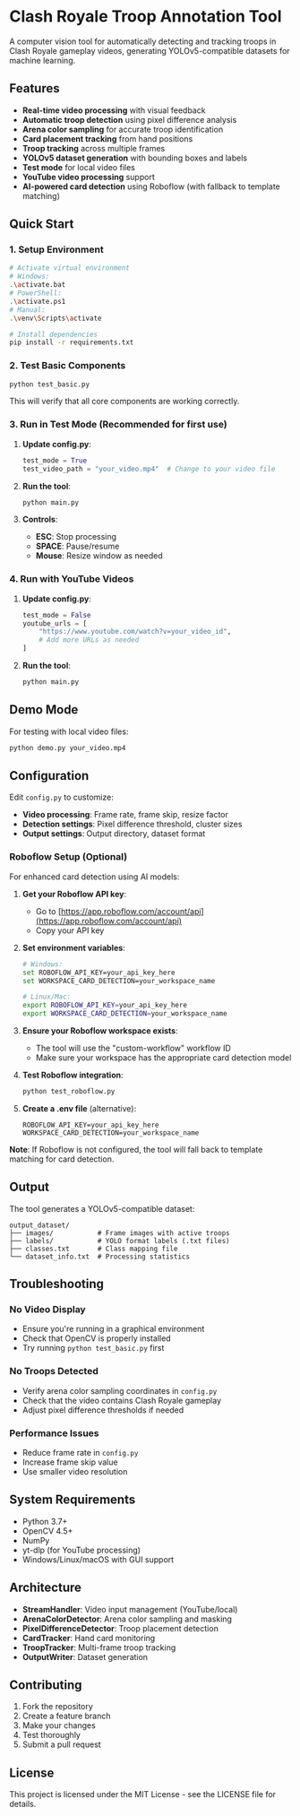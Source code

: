 # Clash Royale Troop Annotation Tool

A computer vision tool for automatically detecting and tracking troops in Clash Royale gameplay videos, generating YOLOv5-compatible datasets for machine learning.

## Features

- **Real-time video processing** with visual feedback
- **Automatic troop detection** using pixel difference analysis
- **Arena color sampling** for accurate troop identification
- **Card placement tracking** from hand positions
- **Troop tracking** across multiple frames
- **YOLOv5 dataset generation** with bounding boxes and labels
- **Test mode** for local video files
- **YouTube video processing** support
- **AI-powered card detection** using Roboflow (with fallback to template matching)

## Quick Start

### 1. Setup Environment

```bash
# Activate virtual environment
# Windows:
.\activate.bat
# PowerShell:
.\activate.ps1
# Manual:
.\venv\Scripts\activate

# Install dependencies
pip install -r requirements.txt
```

### 2. Test Basic Components

```bash
python test_basic.py
```

This will verify that all core components are working correctly.

### 3. Run in Test Mode (Recommended for first use)

1. **Update config.py**:
   ```python
   test_mode = True
   test_video_path = "your_video.mp4"  # Change to your video file
   ```

2. **Run the tool**:
   ```bash
   python main.py
   ```

3. **Controls**:
   - **ESC**: Stop processing
   - **SPACE**: Pause/resume
   - **Mouse**: Resize window as needed

### 4. Run with YouTube Videos

1. **Update config.py**:
   ```python
   test_mode = False
   youtube_urls = [
       "https://www.youtube.com/watch?v=your_video_id",
       # Add more URLs as needed
   ]
   ```

2. **Run the tool**:
   ```bash
   python main.py
   ```

## Demo Mode

For testing with local video files:

```bash
python demo.py your_video.mp4
```

## Configuration

Edit `config.py` to customize:

- **Video processing**: Frame rate, frame skip, resize factor
- **Detection settings**: Pixel difference threshold, cluster sizes
- **Output settings**: Output directory, dataset format

### Roboflow Setup (Optional)

For enhanced card detection using AI models:

1. **Get your Roboflow API key**:
   - Go to [https://app.roboflow.com/account/api](https://app.roboflow.com/account/api)
   - Copy your API key

2. **Set environment variables**:
   ```bash
   # Windows:
   set ROBOFLOW_API_KEY=your_api_key_here
   set WORKSPACE_CARD_DETECTION=your_workspace_name
   
   # Linux/Mac:
   export ROBOFLOW_API_KEY=your_api_key_here
   export WORKSPACE_CARD_DETECTION=your_workspace_name
   ```

3. **Ensure your Roboflow workspace exists**:
   - The tool will use the "custom-workflow" workflow ID
   - Make sure your workspace has the appropriate card detection model

4. **Test Roboflow integration**:
   ```bash
   python test_roboflow.py
   ```

5. **Create a .env file** (alternative):
   ```
   ROBOFLOW_API_KEY=your_api_key_here
   WORKSPACE_CARD_DETECTION=your_workspace_name
   ```

**Note**: If Roboflow is not configured, the tool will fall back to template matching for card detection.

## Output

The tool generates a YOLOv5-compatible dataset:

```
output_dataset/
├── images/           # Frame images with active troops
├── labels/           # YOLO format labels (.txt files)
├── classes.txt       # Class mapping file
└── dataset_info.txt  # Processing statistics
```

## Troubleshooting

### No Video Display
- Ensure you're running in a graphical environment
- Check that OpenCV is properly installed
- Try running `python test_basic.py` first

### No Troops Detected
- Verify arena color sampling coordinates in `config.py`
- Check that the video contains Clash Royale gameplay
- Adjust pixel difference thresholds if needed

### Performance Issues
- Reduce frame rate in `config.py`
- Increase frame skip value
- Use smaller video resolution

## System Requirements

- Python 3.7+
- OpenCV 4.5+
- NumPy
- yt-dlp (for YouTube processing)
- Windows/Linux/macOS with GUI support

## Architecture

- **StreamHandler**: Video input management (YouTube/local)
- **ArenaColorDetector**: Arena color sampling and masking
- **PixelDifferenceDetector**: Troop placement detection
- **CardTracker**: Hand card monitoring
- **TroopTracker**: Multi-frame troop tracking
- **OutputWriter**: Dataset generation

## Contributing

1. Fork the repository
2. Create a feature branch
3. Make your changes
4. Test thoroughly
5. Submit a pull request

## License

This project is licensed under the MIT License - see the LICENSE file for details. 